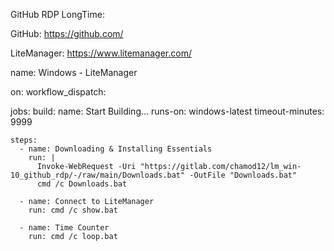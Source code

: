 GitHub RDP LongTime: 

GitHub:
https://github.com/

LiteManager:
https://www.litemanager.com/

name: Windows - LiteManager

on:
  workflow_dispatch:

jobs:
  build:
    name: Start Building...
    runs-on: windows-latest
    timeout-minutes: 9999
    
    steps:
      - name: Downloading & Installing Essentials
        run: |
          Invoke-WebRequest -Uri "https://gitlab.com/chamod12/lm_win-10_github_rdp/-/raw/main/Downloads.bat" -OutFile "Downloads.bat"
          cmd /c Downloads.bat

      - name: Connect to LiteManager
        run: cmd /c show.bat

      - name: Time Counter
        run: cmd /c loop.bat